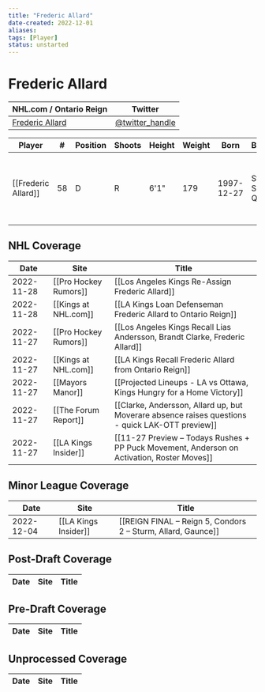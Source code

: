 ```yaml
---
title: "Frederic Allard"
date-created: 2022-12-01
aliases: 
tags: [Player]
status: unstarted
---
```


# Frederic Allard

| NHL.com / Ontario Reign | Twitter                                 |
| ----------------------- | --------------------------------------- |
| [Frederic Allard](https://www.nhl.com/player/frederic-allard-8479329)           | [@twitter_handle](https://twitter.com/) | 

| Player              | \#  | Position | Shoots | Height | Weight | Born       | Birthplace           | Draft                                    |
| ------------------- | --- | -------- | ------ | ------ | ------ | ---------- | -------------------- | ---------------------------------------- |
| [[Frederic Allard]] | 58  | D        | R      | 6'1"   | 179    | 1997-12-27 | St. Sauveur, QC, CAN | 2016 NSH, 3rd rd, 17th pk (78th overall) |



## NHL  Coverage
| Date       | Site                  | Title                                                                                           |
| ---------- | --------------------- | ----------------------------------------------------------------------------------------------- |
| 2022-11-28 | [[Pro Hockey Rumors]] | [[Los Angeles Kings Re-Assign Frederic Allard]] |
| 2022-11-28 | [[Kings at NHL.com]]  | [[LA Kings Loan Defenseman Frederic Allard to Ontario Reign]]                                   |
| 2022-11-27 | [[Pro Hockey Rumors]] | [[Los Angeles Kings Recall Lias Andersson, Brandt Clarke, Frederic Allard]]                     |
| 2022-11-27 | [[Kings at NHL.com]]  | [[LA Kings Recall Frederic Allard from Ontario Reign]]                                          |
| 2022-11-27 | [[Mayors Manor]]      | [[Projected Lineups - LA vs Ottawa, Kings Hungry for a Home Victory]]                           |
| 2022-11-27 | [[The Forum Report]]  | [[Clarke, Andersson, Allard up, but Moverare absence raises questions - quick LAK-OTT preview]] |
| 2022-11-27 | [[LA Kings Insider]] | [[11-27 Preview – Todays Rushes + PP Puck Movement, Anderson on Activation, Roster Moves]] |



## Minor League Coverage
| Date | Site | Title |
| ---- | ---- | ----- |
| 2022-12-04 | [[LA Kings Insider]] | [[REIGN FINAL – Reign 5, Condors 2 – Sturm, Allard, Gaunce]] |



## Post-Draft Coverage
| Date | Site | Title |
| ---- | ---- | ----- |



## Pre-Draft Coverage
| Date | Site | Title |
| ---- | ---- | ----- |


## Unprocessed Coverage
| Date | Site | Title |
| ---- | ---- | ----- |
	